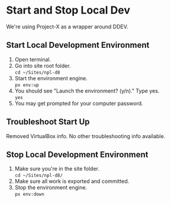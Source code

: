 # Start and Stop Local Dev

We're using Project-X as a wrapper around DDEV.

## Start Local Development Environment

1. Open terminal.
1. Go into site root folder.  
`cd ~/Sites/npl-d8`
1. Start the environment engine.  
`px env:up`
1. You should see "Launch the environment? (y/n)." Type yes.  
`yes`
1. You may get prompted for your computer password.

## Troubleshoot Start Up

Removed VirtualBox info. No other troubleshooting info available.

## Stop Local Development Environment

1. Make sure you're in the site folder.  
`cd ~/Sites/npl-d8/`
1. Make sure all work is exported and committed.
1. Stop the environment engine.  
`px env:down`
